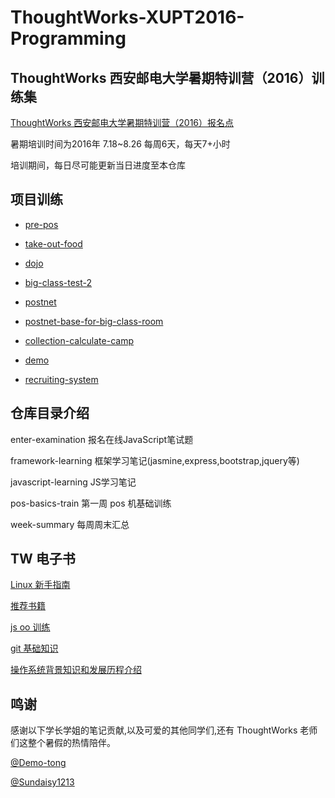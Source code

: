 # ThoughtWorks-XUPT2016-Programming

## ThoughtWorks 西安邮电大学暑期特训营（2016）训练集

[ThoughtWorks 西安邮电大学暑期特训营（2016）报名点](https://jinshuju.net/f/rHT9Fo)

暑期培训时间为2016年 7.18~8.26 每周6天，每天7+小时

培训期间，每日尽可能更新当日进度至本仓库

## 项目训练

* [pre-pos](https://github.com/twa-camp/pre-pos)

* [take-out-food](https://github.com/freewind/take-out-food)

* [dojo](https://github.com/hkliya/dojo)

* [big-class-test-2](https://github.com/twa-camp-2016/big-class-test-2)

* [postnet](https://github.com/linwenjun/postnet)

* [postnet-base-for-big-class-room](https://github.com/twa-camp-2016/postnet-base-for-big-classroom)

* [collection-calculate-camp](https://github.com/iamcoach/collection-calculate-camp)

* [demo](#)

* [recruiting-system](https://github.com/thoughtworks-academy/recruiting-system)

## 仓库目录介绍

enter-examination
    报名在线JavaScript笔试题
    
framework-learning
    框架学习笔记(jasmine,express,bootstrap,jquery等)

javascript-learning
    JS学习笔记

pos-basics-train
    第一周 pos 机基础训练

week-summary
    每周周末汇总
    
## TW 电子书

[Linux 新手指南](http://thoughtworks-academy.github.io/linux-guide/zh-hans/)

[推荐书籍](https://github.com/iamcoach/books)

[js oo 训练](https://github.com/iamcoach/oo-basic-step-by-step)

[git 基础知识](https://github.com/iamcoach/git)

[操作系统背景知识和发展历程介绍](https://github.com/iamcoach/os-intro)

## 鸣谢

感谢以下学长学姐的笔记贡献,以及可爱的其他同学们,还有 ThoughtWorks 老师们这整个暑假的热情陪伴。

[@Demo-tong](https://github.com/Demo-tong)

[@Sundaisy1213](https://github.com/Sundaisy1213)